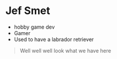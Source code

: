 # Jef Smet

- hobby game dev
- Gamer
- Used to have a labrador retriever

>Well well well look what we have here
